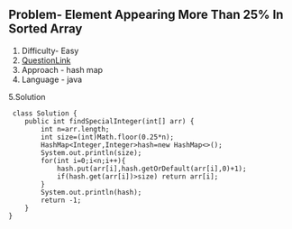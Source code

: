 ## Problem- Element Appearing More Than 25% In Sorted Array
1. Difficulty- Easy 
2. [QuestionLink](https://leetcode.com/problems/element-appearing-more-than-25-in-sorted-array/description/)
3. Approach -  hash map
4. Language - java


5.Solution
 
     class Solution {
        public int findSpecialInteger(int[] arr) {
            int n=arr.length;
            int size=(int)Math.floor(0.25*n);
            HashMap<Integer,Integer>hash=new HashMap<>();
            System.out.println(size);
            for(int i=0;i<n;i++){
                hash.put(arr[i],hash.getOrDefault(arr[i],0)+1);
                if(hash.get(arr[i])>size) return arr[i];
            }
            System.out.println(hash);
            return -1;
        }
    }
